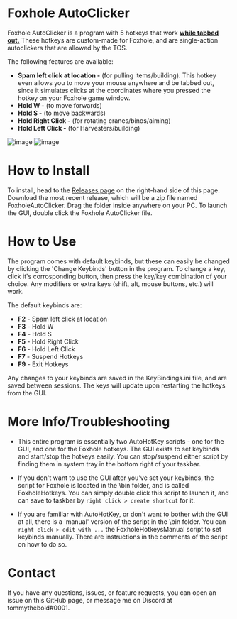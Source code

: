 # Foxhole AutoClicker
Foxhole AutoClicker is a program with 5 hotkeys that work <ins>**while tabbed out.**</ins> These hotkeys are custom-made for Foxhole, and are single-action autoclickers that are allowed by the TOS.

The following features are available:
* **Spam left click at location -** (for pulling items/building). This hotkey even allows you to move your mouse anywhere and be tabbed out, since it simulates clicks at the coordinates where you pressed the hotkey on your Foxhole game window.
* **Hold W -** (to move forwards)
* **Hold S -** (to move backwards)
* **Hold Right Click -** (for rotating cranes/binos/aiming)
* **Hold Left Click -** (for Harvesters/building)

  
![image](https://github.com/Tommythebold/Foxhole-AutoClicker/assets/11021249/62f07a9e-00e4-427e-877e-092ff3e59e25)   ![image](https://github.com/Tommythebold/Foxhole-AutoClicker/assets/11021249/3377e997-95a1-4591-b1fa-9c386a36b187)

# How to Install
To install, head to the [Releases page](https://github.com/Tommythebold/foxholeautoclicker/releases) on the right-hand side of this page. Download the most recent release, which will be a zip file named FoxholeAutoClicker. Drag the folder inside anywhere on your PC. To launch the GUI, double click the Foxhole AutoClicker file. 

# How to Use
The program comes with default keybinds, but these can easily be changed by clicking the 'Change Keybinds' button in the program. To change a key, click it's corrosponding button, then press the key/key combination of your choice. Any modifiers or extra keys (shift, alt, mouse buttons, etc.) will work. 

The default keybinds are:
* **F2** - Spam left click at location
* **F3** - Hold W
* **F4** - Hold S
* **F5** - Hold Right Click
* **F6** - Hold Left Click
* **F7** - Suspend Hotkeys
* **F9** - Exit Hotkeys

Any changes to your keybinds are saved in the KeyBindings.ini file, and are saved between sessions. The keys will update upon restarting the hotkeys from the GUI. 


# More Info/Troubleshooting
* This entire program is essentially two AutoHotKey scripts - one for the GUI, and one for the Foxhole hotkeys. The GUI exists to set keybinds and start/stop the hotkeys easily. You can stop/suspend either script by finding them in system tray in the bottom right of your taskbar. 

* If you don't want to use the GUI after you've set your keybinds, the script for Foxhole is located in the \bin folder, and is called FoxholeHotkeys. You can simply double click this script to launch it, and can save to taskbar by `right click > create shortcut` for it. 

* If you are familiar with AutoHotKey, or don't want to bother with the GUI at all, there is a 'manual' version of the script in the \bin folder. You can `right click > edit with ...` the FoxholeHotkeysManual script to set keybinds manually. There are instructions in the comments of the script on how to do so.

# Contact
If you have any questions, issues, or feature requests, you can open an issue on this GitHub page, or message me on Discord at tommythebold#0001.
